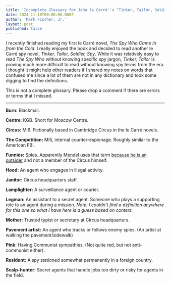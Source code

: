 ```yaml
---
title: 'Incomplete Glossary for John le Carré''s "Tinker, Tailor, Soldier, Spy"'
date: 2024-11-18T00:00:00.000Z
author: 'Mark Fischer, Jr.'
layout: post
published: false
---
```


I recently finished reading my first le Carré novel, *The Spy Who Came In from the Cold*. I really enjoyed the book and decided to read another le Carré spy novel, *Tinker, Tailor, Soldier, Spy*. While it was relatively easy to read *The Spy Who* without knowing specific spy jargon, *Tinker, Tailor* is proving much more difficult to read without knowing spy terms from the era. I thought it might help other readers if I shared my notes on words that confused me since a lot of them are not in any dictionary and took some digging to find the definitions.

This is not a complete glossary. Please drop a comment if there are errors or terms that I missed.

***

**Burn:** Blackmail.

**Centre:** KGB. Short for Moscow Centre.

**Circus:** MI6. Fictionally based in Cambridge Circus in the le Carré novels.

**The Competition:** MI5, internal counter-espionage. Roughly similar to the American FBI.

**Funnies:** Spies. Apparently Mendel uses that term [because he is an outsider](https://literature.stackexchange.com/a/26552) and not a member of the Circus himself.

**Hood:** An agent who engages in illegal activity.

**Janitor:** Circus headquarters staff.

**Lamplighter:** A surveillance agent or courier.

**Legman:** An assistant to a secret agent. Someone who plays a supporting role to an agent during a mission. *Note: I couldn't find a definition anywhere for this one so what I have here is a guess based on context.*

**Mother:** Trusted typist or secretary at Circus headquarters.

**Pavement artist:** An agent who tracks or follows enemy spies. (An artist at walking the pavement/sidewalk)

**Pink:** Having Communist sympathies. (Not quite red, but not anti-communist either).

**Resident:** A spy stationed somewhat permanently in a foreign country.

**Scalp-hunter:** Secret agents that handle jobs too dirty or risky for agents in the field.
